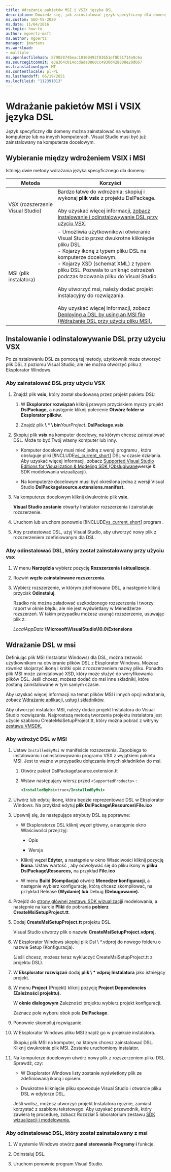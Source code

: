 ```yaml
---
title: Wdrażanie pakietów MSI i VSIX języka DSL
description: Dowiedz się, jak zainstalować język specyficzny dla domeny (DSL) na własnym komputerze lub na innych komputerach.
ms.custom: SEO-VS-2020
ms.date: 11/04/2016
ms.topic: how-to
author: mgoertz-msft
ms.author: mgoertz
manager: jmartens
ms.workload:
- multiple
ms.openlocfilehash: 879028746eac10160492f03651ef8b51714e9c6a
ms.sourcegitcommit: e3a364c014ccdada0860cc4930d428808e20d667
ms.translationtype: MT
ms.contentlocale: pl-PL
ms.lasthandoff: 06/19/2021
ms.locfileid: "112391013"
---
```

# <a name="msi-and-vsix-deployment-of-a-dsl"></a>Wdrażanie pakietów MSI i VSIX języka DSL
Język specyficzny dla domeny można zainstalować na własnym komputerze lub na innych komputerach. Visual Studio musi być już zainstalowany na komputerze docelowym.

## <a name="choosing-between-vsix-and-msi-deployment"></a><a name="which"></a> Wybieranie między wdrożeniem VSIX i MSI
 Istnieją dwie metody wdrażania języka specyficznego dla domeny:

|Metoda|Korzyści|
|-|-|
|VSX (rozszerzenie Visual Studio)|Bardzo łatwe do wdrożenia: skopiuj i wykonaj **plik vsix** z projektu DslPackage.<br /><br /> Aby uzyskać więcej informacji, [zobacz Instalowanie i odinstalowywanie DSL przy użyciu VSX](#Installing).|
|MSI (plik instalatora)|- Umożliwia użytkownikowi otwieranie Visual Studio przez dwukrotne kliknięcie pliku DSL.<br />- Kojarzy ikonę z typem pliku DSL na komputerze docelowym.<br />- Kojarzy XSD (schemat XML) z typem pliku DSL. Pozwala to uniknąć ostrzeżeń podczas ładowania pliku do Visual Studio.<br /><br /> Aby utworzyć msi, należy dodać projekt instalacyjny do rozwiązania.<br /><br /> Aby uzyskać więcej informacji, zobacz [Deploying a DSL by using an MSI file (Wdrażanie DSL przy użyciu pliku MSI).](#msi)|

## <a name="install-and-uninstall-a-dsl-by-using-the-vsx"></a><a name="Installing"></a> Instalowanie i odinstalowywanie DSL przy użyciu VSX

Po zainstalowaniu DSL za pomocą tej metody, użytkownik może otworzyć plik DSL z poziomu Visual Studio, ale nie można otworzyć pliku z Eksplorator Windows.

### <a name="to-install-a-dsl-by-using-the-vsx"></a>Aby zainstalować DSL przy użyciu VSX

1. Znajdź plik **vsix,** który został sbudowaną przez projekt pakietu DSL:

   1. W **Eksplorator rozwiązań** kliknij prawym przyciskiem myszy projekt **DslPackage,** a następnie kliknij polecenie **Otwórz folder w Eksplorator plików**.

   2. Znajdź plik **\\ \* \\ bin**_YourProject_**. DslPackage.vsix**

2. Skopiuj plik **vsix** na komputer docelowy, na którym chcesz zainstalować DSL. Może to być Twój własny komputer lub inny.

   - Komputer docelowy musi mieć jedną z wersji programu , która obsługuje pliki [!INCLUDE[vs_current_short](../code-quality/includes/vs_current_short_md.md)] DSL w czasie działania. Aby uzyskać więcej informacji, zobacz [Supported Visual Studio Editions for Visualization & Modeling SDK (Obsługiwane](../modeling/supported-visual-studio-editions-for-visualization-amp-modeling-sdk.md)wersje & SDK modelowania wizualizacji).

   - Na komputerze docelowym musi być określona jedna z wersji Visual Studio **DslPackage\source.extensions.manifest.**

3. Na komputerze docelowym kliknij dwukrotnie plik **vsix.**

    **Visual Studio zostanie** otwarty Instalator rozszerzenia i zainstaluje rozszerzenie.

4. Uruchom lub uruchom ponownie [!INCLUDE[vs_current_short](../code-quality/includes/vs_current_short_md.md)] program .

5. Aby przetestować DSL, użyj Visual Studio, aby utworzyć nowy plik z rozszerzeniem zdefiniowanym dla DSL.

### <a name="to-uninstall-a-dsl-that-was-installed-by-using-vsx"></a>Aby odinstalować DSL, który został zainstalowany przy użyciu vsx

1. W menu **Narzędzia** wybierz pozycję **Rozszerzenia i aktualizacje.**

2. Rozwiń **węzło zainstalowane rozszerzenia**.

3. Wybierz rozszerzenie, w którym zdefiniowano DSL, a następnie kliknij przycisk **Odinstaluj**.

   Rzadko nie można załadować uszkodzonego rozszerzenia i tworzy raport w oknie błędu, ale nie jest wyświetlany w Menedżerze rozszerzeń. W takim przypadku możesz usunąć rozszerzenie, usuwając plik z:

   *LocalAppData* **\Microsoft\VisualStudio\10.0\Extensions**

## <a name="deploying-a-dsl-in-an-msi"></a><a name="msi"></a> Wdrażanie DSL w msi
 Definiując plik MSI (Instalator Windows) dla DSL, można zezwolić użytkownikom na otwieranie plików DSL z Eksplorator Windows. Możesz również skojarzyć ikonę i krótki opis z rozszerzeniem nazwy pliku. Ponadto plik MSI może zainstalować XSD, który może służyć do weryfikowania plików DSL. Jeśli chcesz, możesz dodać do msi inne składniki, które zostaną zainstalowane w tym samym czasie.

 Aby uzyskać więcej informacji na temat plików MSI i innych opcji wdrażania, zobacz [Wdrażanie aplikacji, usług i składników](../deployment/deploying-applications-services-and-components.md).

 Aby utworzyć instalator MSI, należy dodać projekt Instalatora do Visual Studio rozwiązania. Najprostszą metodą tworzenia projektu instalatora jest użycie szablonu CreateMsiSetupProject.tt, który można pobrać z witryny [zestawu VMSDK.](https://code.msdn.microsoft.com/Visualization-and-Modeling-313535db)

### <a name="to-deploy-a-dsl-in-an-msi"></a>Aby wdrożyć DSL w MSI

1. Ustaw `InstalledByMsi` w manifeście rozszerzenia. Zapobiega to instalowaniu i odinstalowywaniu programu VSX z wyjątkiem pakietu MSI. Jest to ważne w przypadku dołączania innych składników do msi.

   1. Otwórz pakiet DslPackage\source.extension.tt

   2. Wstaw następujący wiersz przed `<SupportedProducts>` :

       ```xml
       <InstalledByMsi>true</InstalledByMsi>
       ```

2. Utwórz lub edytuj ikonę, która będzie reprezentować DSL w Eksplorator Windows. Na przykład edytuj **plik DslPackage\Resources\File.ico**

3. Upewnij się, że następujące atrybuty DSL są poprawne:

   - W Eksploratorze DSL kliknij węzeł główny, a następnie okno Właściwości przejrzyj:

       - Opis

       - Wersja

   - Kliknij węzeł **Edytor,** a następnie w okno Właściwości kliknij pozycję **Ikona**. Ustaw wartość , aby odwoływać się do pliku ikony w **pliku DslPackage\Resources,** na przykład **File.ico**

   - W menu **Build (Kompilacja)** otwórz **Menedżer konfiguracji**, a następnie wybierz konfigurację, którą chcesz skompilować, na przykład Release **(Wydanie) lub** Debug **(Debugowanie).**

4. Przejdź do [strony głównej zestawu SDK wizualizacji](https://code.msdn.microsoft.com/Visualization-and-Modeling-313535db)i modelowania, a następnie na karcie **Pliki** do pobrania **pobierz CreateMsiSetupProject.tt**.

5. Dodaj **CreateMsiSetupProject.tt** projektu DSL.

    Visual Studio utworzy plik o nazwie **CreateMsiSetupProject.vdproj.**

6. W Eksplorator Windows skopiuj plik Dsl \\ *.vdproj do nowego folderu o nazwie Setup (Konfiguracja).

    (Jeśli chcesz, możesz teraz wykluczyć CreateMsiSetupProject.tt z projektu DSL).

7. W **Eksplorator rozwiązań** dodaj **plik \\ \* vdproj Instalatora** jako istniejący projekt.

8. W menu **Project** (Projekt) kliknij pozycję **Project Dependencies (Zależności projektu).**

    W **oknie dialogowym** Zależności projektu wybierz projekt konfiguracji.

    Zaznacz pole wyboru obok pola **DslPackage**.

9. Ponownie skompiluj rozwiązanie.

10. W Eksplorator Windows pliku MSI znajdź go w projekcie instalatora.

     Skopiuj plik MSI na komputer, na którym chcesz zainstalować DSL. Kliknij dwukrotnie plik MSI. Zostanie uruchomiony instalator.

11. Na komputerze docelowym utwórz nowy plik z rozszerzeniem pliku DSL. Sprawdź, czy:

    - W Eksplorator Windows listy zostanie wyświetlony plik ze zdefiniowaną ikoną i opisem.

    - Dwukrotne kliknięcie pliku spowoduje Visual Studio i otwarcie pliku DSL w edytorze DSL.

    Jeśli wolisz, możesz utworzyć projekt Instalatora ręcznie, zamiast korzystać z szablonu tekstowego. Aby uzyskać przewodnik, który zawiera tę procedurę, zobacz Rozdział 5 laboratorium zestawu [SDK wizualizacji i modelowania.](https://code.msdn.microsoft.com/DSLToolsLab/Release/ProjectReleases.aspx?ReleaseId=4207)

### <a name="to-uninstall-a-dsl-that-was-installed-from-an-msi"></a>Aby odinstalować DSL, który został zainstalowany z msi

1. W systemie Windows otwórz **panel sterowania Programy i** funkcje.

2. Odinstaluj DSL.

3. Uruchom ponownie program Visual Studio.
